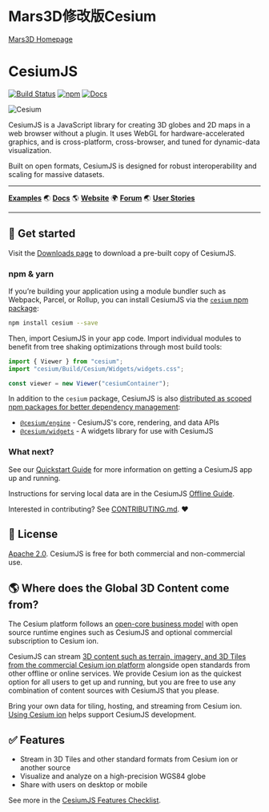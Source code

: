 # Mars3D修改版Cesium    
[Mars3D Homepage](http://mars3d.cn)

# CesiumJS

[![Build Status](https://github.com/CesiumGS/cesium/actions/workflows/dev.yml/badge.svg)](https://github.com/CesiumGS/cesium/actions/workflows/dev.yml)
[![npm](https://img.shields.io/npm/v/cesium)](https://www.npmjs.com/package/cesium)
[![Docs](https://img.shields.io/badge/docs-online-orange.svg)](https://cesium.com/learn/)

![Cesium](https://github.com/CesiumGS/cesium/wiki/logos/Cesium_Logo_Color.jpg)

CesiumJS is a JavaScript library for creating 3D globes and 2D maps in a web browser without a plugin. It uses WebGL for hardware-accelerated graphics, and is cross-platform, cross-browser, and tuned for dynamic-data visualization.

Built on open formats, CesiumJS is designed for robust interoperability and scaling for massive datasets.

---

[**Examples**](https://sandcastle.cesium.com/) :earth_asia: [**Docs**](https://cesium.com/learn/cesiumjs-learn/) :earth_americas: [**Website**](https://cesium.com/cesiumjs) :earth_africa: [**Forum**](https://community.cesium.com/) :earth_asia: [**User Stories**](https://cesium.com/user-stories/)

---

## :rocket: Get started

Visit the [Downloads page](https://cesium.com/downloads/) to download a pre-built copy of CesiumJS.

### npm & yarn

If you’re building your application using a module bundler such as Webpack, Parcel, or Rollup, you can install CesiumJS via the [`cesium` npm package](https://www.npmjs.com/package/cesium):

```sh
npm install cesium --save
```

Then, import CesiumJS in your app code. Import individual modules to benefit from tree shaking optimizations through most build tools:

```js
import { Viewer } from "cesium";
import "cesium/Build/Cesium/Widgets/widgets.css";

const viewer = new Viewer("cesiumContainer");
```

In addition to the `cesium` package, CesiumJS is also [distributed as scoped npm packages for better dependency management](https://cesium.com/blog/2022/12/07/modular-structure-in-cesiumjs/):

- [`@cesium/engine`](./packages/engine/README.md) - CesiumJS's core, rendering, and data APIs
- [`@cesium/widgets`](./packages/widgets/README.md) - A widgets library for use with CesiumJS

### What next?

See our [Quickstart Guide](https://cesium.com/learn/cesiumjs-learn/cesiumjs-quickstart/) for more information on getting a CesiumJS app up and running.

Instructions for serving local data are in the CesiumJS
[Offline Guide](./Documentation/OfflineGuide/README.md).

Interested in contributing? See [CONTRIBUTING.md](CONTRIBUTING.md). :heart:

## :green_book: License

[Apache 2.0](http://www.apache.org/licenses/LICENSE-2.0.html). CesiumJS is free for both commercial and non-commercial use.

## :earth_americas: Where does the Global 3D Content come from?

The Cesium platform follows an [open-core business model](https://cesium.com/why-cesium/open-ecosystem/cesium-business-model/) with open source runtime engines such as CesiumJS and optional commercial subscription to Cesium ion.

CesiumJS can stream [3D content such as terrain, imagery, and 3D Tiles from the commercial Cesium ion platform](https://cesium.com/platform/cesium-ion/content/) alongside open standards from other offline or online services. We provide Cesium ion as the quickest option for all users to get up and running, but you are free to use any combination of content sources with CesiumJS that you please.

Bring your own data for tiling, hosting, and streaming from Cesium ion. [Using Cesium ion](https://cesium.com/ion/signup/) helps support CesiumJS development.

## :white_check_mark: Features

- Stream in 3D Tiles and other standard formats from Cesium ion or another source
- Visualize and analyze on a high-precision WGS84 globe
- Share with users on desktop or mobile

See more in the [CesiumJS Features Checklist](https://github.com/CesiumGS/cesium/wiki/CesiumJS-Features-Checklist).

